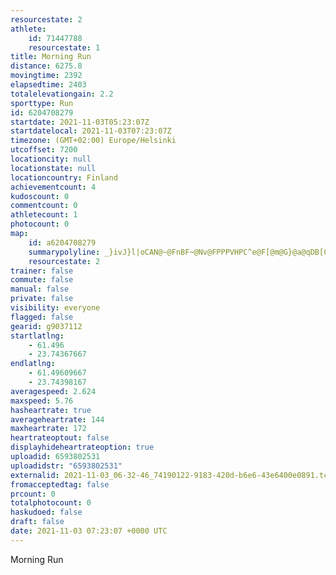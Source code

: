 ```yaml
---
resourcestate: 2
athlete:
    id: 71447788
    resourcestate: 1
title: Morning Run
distance: 6275.8
movingtime: 2392
elapsedtime: 2403
totalelevationgain: 2.2
sporttype: Run
id: 6204708279
startdate: 2021-11-03T05:23:07Z
startdatelocal: 2021-11-03T07:23:07Z
timezone: (GMT+02:00) Europe/Helsinki
utcoffset: 7200
locationcity: null
locationstate: null
locationcountry: Finland
achievementcount: 4
kudoscount: 0
commentcount: 0
athletecount: 1
photocount: 0
map:
    id: a6204708279
    summarypolyline: _}ivJ}l|oCAN@~@FnBF~@Nv@FPPPVHPC^e@F[@m@G}@a@qDB[Cg@EWWm@KCUB_@TQvABlAFb@BpAJxALj@Rj@JLZFFELWT}A@QEe@K?M[CQAa@OiAFy@AYIk@MYQESPM@?EEAGNGp@?|@J~AF^?p@L|AJ`@NPNH\BLCJQNs@Aq@[gCG_AMc@KeAMo@EECOIC]JOXKd@SpA\ZDXDx@@lAHlAFd@FPPTRJXATg@Ji@Da@Cw@Os@As@QeCI_@A_@GUMSQCKXKDWp@E^?nBTlEJf@HTLLb@BVMHSLg@Bi@KgDUgDM_@SUg@CKHIRKl@C^?hAFtABzAHfAVlATDRGRMVm@DW@u@Mo@C}@Ea@Dw@ImB[u@OISEMHIPUbAG|@?b@PnAFjBNjBDLHFDJTHTIXe@DODe@Gg@W}@AID]?o@Ig@@q@KyAm@q@UPMb@E\Et@JvA?b@Hh@Af@HxAFb@V^P@LFTUR_@Fs@AoAMaAG}BSyAO]MKc@EONUv@Cn@?`@PpBBx@BZHZBx@Hb@NVJFTCTKJMTm@@YEiAOkAEkAQgBSw@OQQCQFM\K`@Ed@@pARxEPnAHHRFf@KP_@Ds@Ak@UiABe@E}@?{AGIGg@GMMKWCKDQXC?Kj@?pAZ|FJp@FPTNV@TQJQNq@@{@EWK}CU_CM_@GIs@AEDIRKl@Gz@RfENpBFRNTVF^OFKPo@Jw@?MKm@A}@MsBIy@GU[o@WGe@h@M`@CX?ZF`BJx@DxAFRBf@H^LVJFf@FJM@ILkA?MGa@W]EO@YCe@@o@Aw@IUEy@Ka@CUIIc@b@IPEZCj@@x@NbBBrALnAXt@HHTDRCFILc@Hg@Ek@@q@C{@I{@M_CE]ISUSSCUJQh@G`@Af@@p@NpA?bAB`@Ad@Lp@JZZJTKRSJc@Jw@WuBGs@?a@ESCe@]}AISSIQLYt@ChABV@l@NtBDvAD^`@bAVBPKTs@Fc@CCBKISBYE[?YG]Fq@Ek@CkAIy@MSGYSISDINIDWv@Ct@D\HbDPvBJn@FJPLn@E\a@Ps@@UMaAM[IeBIm@?OEi@S_AGMa@Oa@TGLI`@Gb@@v@^dHFTRJPRH@f@QLON[Jo@Ai@Es@K_@G}BUyBSU{@AYl@I`@
    resourcestate: 2
trainer: false
commute: false
manual: false
private: false
visibility: everyone
flagged: false
gearid: g9037112
startlatlng:
    - 61.496
    - 23.74367667
endlatlng:
    - 61.49609667
    - 23.74398167
averagespeed: 2.624
maxspeed: 5.76
hasheartrate: true
averageheartrate: 144
maxheartrate: 172
heartrateoptout: false
displayhideheartrateoption: true
uploadid: 6593802531
uploadidstr: "6593802531"
externalid: 2021-11-03_06-32-46_74190122-9183-420d-b6e6-43e6400e0891.tcx
fromacceptedtag: false
prcount: 0
totalphotocount: 0
haskudoed: false
draft: false
date: 2021-11-03 07:23:07 +0000 UTC
---
```

Morning Run